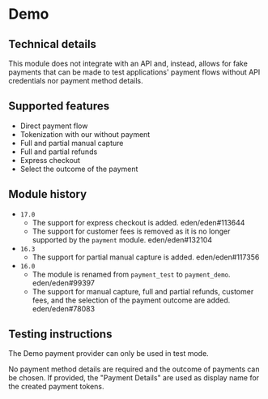 # Demo

## Technical details

This module does not integrate with an API and, instead, allows for fake payments that can be made
to test applications' payment flows without API credentials nor payment method details.

## Supported features

- Direct payment flow
- Tokenization with our without payment
- Full and partial manual capture
- Full and partial refunds
- Express checkout
- Select the outcome of the payment

## Module history

- `17.0`
  - The support for express checkout is added. eden/eden#113644
  - The support for customer fees is removed as it is no longer supported by the `payment` module.
    eden/eden#132104
- `16.3`
  - The support for partial manual capture is added. eden/eden#117356
- `16.0`
  - The module is renamed from `payment_test` to `payment_demo`. eden/eden#99397
  - The support for manual capture, full and partial refunds, customer fees, and the selection of
    the payment outcome are added. eden/eden#78083

## Testing instructions

The Demo payment provider can only be used in test mode.

No payment method details are required and the outcome of payments can be chosen. If provided, the
"Payment Details" are used as display name for the created payment tokens.
